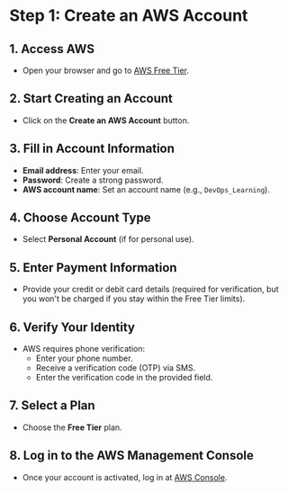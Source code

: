 # Step 1: Create an AWS Account

## 1. Access AWS
- Open your browser and go to [AWS Free Tier](https://aws.amazon.com/free/).

## 2. Start Creating an Account
- Click on the **Create an AWS Account** button.

## 3. Fill in Account Information
- **Email address**: Enter your email.
- **Password**: Create a strong password.
- **AWS account name**: Set an account name (e.g., `DevOps_Learning`).

## 4. Choose Account Type
- Select **Personal Account** (if for personal use).

## 5. Enter Payment Information
- Provide your credit or debit card details (required for verification, but you won't be charged if you stay within the Free Tier limits).

## 6. Verify Your Identity
- AWS requires phone verification:
  - Enter your phone number.
  - Receive a verification code (OTP) via SMS.
  - Enter the verification code in the provided field.

## 7. Select a Plan
- Choose the **Free Tier** plan.

## 8. Log in to the AWS Management Console
- Once your account is activated, log in at [AWS Console](https://aws.amazon.com/console/).
